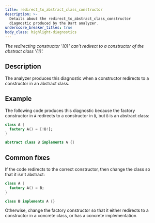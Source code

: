 ```yaml
---
title: redirect_to_abstract_class_constructor
description: >-
  Details about the redirect_to_abstract_class_constructor
  diagnostic produced by the Dart analyzer.
underscore_breaker_titles: true
body_class: highlight-diagnostics
---
```


_The redirecting constructor '{0}' can't redirect to a constructor of the
abstract class '{1}'._

## Description

The analyzer produces this diagnostic when a constructor redirects to a
constructor in an abstract class.

## Example

The following code produces this diagnostic because the factory
constructor in `A` redirects to a constructor in `B`, but `B` is an
abstract class:

```dart
class A {
  factory A() = [!B!];
}

abstract class B implements A {}
```

## Common fixes

If the code redirects to the correct constructor, then change the class so
that it isn't abstract:

```dart
class A {
  factory A() = B;
}

class B implements A {}
```

Otherwise, change the factory constructor so that it either redirects to a
constructor in a concrete class, or has a concrete implementation.
